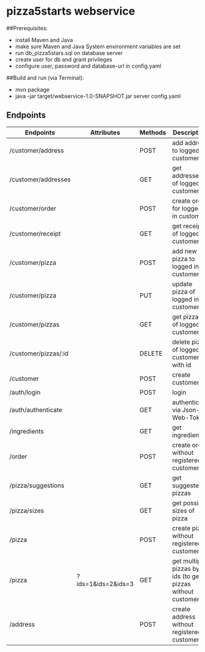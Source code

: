 # pizza5starts webservice

##Prerequisites:
- install Maven and Java
- make sure Maven and Java System environment variables are set
- run db_pizza5stars.sql on database server
- create user for db and grant privileges
- configure user, password and database-url in config.yaml

##Build and run (via Terminal):
- mvn package
- java -jar target/webservice-1.0-SNAPSHOT.jar server config.yaml

## Endpoints
| Endpoints              | Attributes         | Methods | Description                                                 | Authorization |
|------------------------|--------------------|---------|-------------------------------------------------------------|---------------|
| /customer/address      |                    | POST    | add address to logged in customer                           |       X       |
| /customer/addresses    |                    | GET     | get addresses of  logged in customer                        |       X       |
| /customer/order        |                    | POST    | create order for logged in customer                         |       X       |
| /customer/receipt      |                    | GET     | get receipts of logged in customer                          |       X       |
| /customer/pizza        |                    | POST    | add new pizza to logged in customer                         |       X       |
| /customer/pizza        |                    | PUT     | update pizza of  logged in customer                         |       X       |
| /customer/pizzas       |                    | GET     | get pizzas of loggedin customer                             |       X       |
| /customer/pizzas/:id   |                    | DELETE  | delete pizza of logged in customer with id                  |       X       |
| /customer              |                    | POST    | create customer                                             |               |
| /auth/login            |                    | POST    | login                                                       |               |
| /auth/authenticate     |                    | GET     | authenticate via Json-Web-Token                             |               |
| /ingredients           |                    | GET     | get ingredients                                             |               |
| /order                 |                    | POST    | create order without registered customer                    |               |
| /pizza/suggestions     |                    | GET     | get suggested pizzas                                        |               |
| /pizza/sizes           |                    | GET     | get possible sizes of pizza                                 |               |
| /pizza                 |                    | POST    | create pizza without registered customer                    |               |
| /pizza                 | ?ids=1&ids=2&ids=3 | GET     | get multiple pizzas by ids (to get pizzas without customer) |               |
| /address               |                    | POST    | create address without registered customer                  |               |